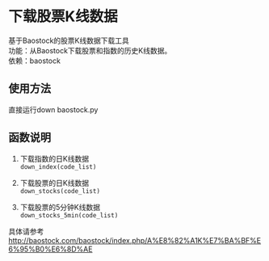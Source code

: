 # 下载股票K线数据<br>
基于Baostock的股票K线数据下载工具<br>
功能：从Baostock下载股票和指数的历史K线数据。<br>
依赖：baostock<br>

## 使用方法<br>
直接运行down baostock.py<br>

## 函数说明<br>
1. 下载指数的日K线数据<br>
`down_index(code_list)`<br>

2. 下载股票的日K线数据<br>
`down_stocks(code_list)`<br>

3. 下载股票的5分钟K线数据<br>
`down_stocks_5min(code_list)`<br>

具体请参考<br>
http://baostock.com/baostock/index.php/A%E8%82%A1K%E7%BA%BF%E6%95%B0%E6%8D%AE<br>
